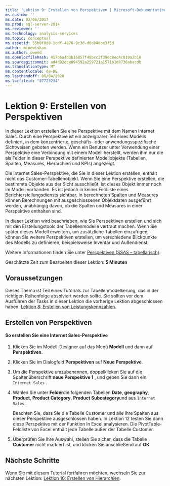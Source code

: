 ```yaml
---
title: 'Lektion 9: Erstellen von Perspektiven | Microsoft-Dokumentation'
ms.custom: ''
ms.date: 03/06/2017
ms.prod: sql-server-2014
ms.reviewer: ''
ms.technology: analysis-services
ms.topic: conceptual
ms.assetid: 55b0f0d0-1cdf-4876-9c3d-d0c848be3f5d
author: minewiskan
ms.author: owend
ms.openlocfilehash: 417b6a4d3b16857f48bcc2f39dc8ec4c010a2b10
ms.sourcegitcommit: ad4d92dce894592a259721a1571b1d8736abacdb
ms.translationtype: MT
ms.contentlocale: de-DE
ms.lasthandoff: 08/04/2020
ms.locfileid: "87723234"
---
```

# <a name="lesson-9-create-perspectives"></a>Lektion 9: Erstellen von Perspektiven
  In dieser Lektion erstellen Sie eine Perspektive mit dem Namen Internet Sales. Durch eine Perspektive ist ein anzeigbarer Teil eines Modells definiert, in dem konzentrierte, geschäfts- oder anwendungsspezifische Sichtweisen geboten werden. Wenn ein Benutzer unter Verwendung einer Perspektive eine Verbindung mit einem Modell herstellt, werden ihm nur die als Felder in dieser Perspektive definierten Modellobjekte (Tabellen, Spalten, Measures, Hierarchien und KPIs) angezeigt.  
  
 Die Internet Sales-Perspektive, die Sie in dieser Lektion erstellen, enthält nicht das Customer-Tabellenobjekt. Wenn Sie eine Perspektive erstellen, die bestimmte Objekte aus der Sicht ausschließt, ist dieses Objekt immer noch im Modell vorhanden. Es ist jedoch in keiner Feldliste eines Berichterstellungsdiensts sichtbar. In berechneten Spalten und Measures können Berechnungen mit ausgeschlossenen Objektdaten ausgeführt werden, unabhängig davon, ob die Spalten und Measures in einer Perspektive enthalten sind.  
  
 In dieser Lektion wird beschrieben, wie Sie Perspektiven erstellen und sich mit den Erstellungstools der Tabellenmodelle vertraut machen. Wenn Sie später dieses Modell erweitern, um zusätzliche Tabellen einzufügen, können Sie weitere Perspektiven erstellen, um verschiedene Blickpunkte des Modells zu definieren, beispielsweise Inventar und Außendienst.  
  
 Weitere Informationen finden Sie unter [Perspektiven &#40;SSAS – tabellarisch&#41;](tabular-models/perspectives-ssas-tabular.md).  
  
 Geschätzte Zeit zum Bearbeiten dieser Lektion: **5 Minuten**  
  
## <a name="prerequisites"></a>Voraussetzungen  
 Dieses Thema ist Teil eines Tutorials zur Tabellenmodellierung, das in der richtigen Reihenfolge absolviert werden sollte. Sie sollten vor dem Ausführen der Tasks in dieser Lektion die vorherige Lektion abgeschlossen haben: [Lektion 8: Erstellen von Leistungskennzahlen](lesson-7-create-key-performance-indicators.md).  
  
## <a name="create-perspectives"></a>Erstellen von Perspektiven  
  
#### <a name="to-create-an-internet-sales-perspective"></a>So erstellen Sie eine Internet Sales-Perspektive  
  
1.  Klicken Sie im Modell-Designer auf das Menü **Modell** und dann auf **Perspektiven**.  
  
2.  Klicken Sie im Dialogfeld **Perspektiven** auf **Neue Perspektive**.  
  
3.  Um die Perspektive umzubenennen, doppelklicken Sie auf die Spaltenüberschrift **neue Perspektive 1** , und geben Sie dann ein `Internet Sales` .  
  
4.  Wählen Sie unter **Felder**die folgenden Tabellen **Date**, **geography**, **Product**, **Product Category**, **Product Subcategory**und aus `Internet Sales` .  
  
     Beachten Sie, dass Sie die Tabelle Customer und alle ihre Spalten aus dieser Perspektive ausgeschlossen haben. In Lektion 12 testen Sie dann diese Perspektive mit der Funktion In Excel analysieren. Die PivotTable-Feldliste von Excel enthält jede Tabelle außer der Tabelle Customer.  
  
5.  Überprüfen Sie Ihre Auswahl, stellen Sie sicher, dass die Tabelle **Customer** nicht markiert ist, und klicken Sie anschließend auf **OK**  
  
## <a name="next-steps"></a>Nächste Schritte  
 Wenn Sie mit diesem Tutorial fortfahren möchten, wechseln Sie zur nächsten Lektion: [Lektion 10: Erstellen von Hierarchien](lesson-9-create-hierarchies.md).  
  
  
